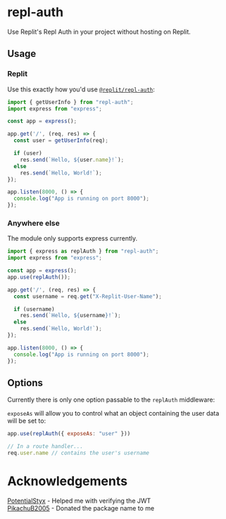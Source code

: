 # repl-auth

Use Replit's Repl Auth in your project without hosting on Replit.

## Usage

### Replit

Use this exactly how you'd use [`@replit/repl-auth`](https://npm.im/@replit/repl-auth):

```js
import { getUserInfo } from "repl-auth";
import express from "express";

const app = express();

app.get('/', (req, res) => {
  const user = getUserInfo(req);

  if (user)
    res.send(`Hello, ${user.name}!`);
  else
    res.send(`Hello, World!`);
});

app.listen(8000, () => {
  console.log("App is running on port 8000");
});
```

### Anywhere else

The module only supports express currently.

```js
import { express as replAuth } from "repl-auth";
import express from "express";

const app = express();
app.use(replAuth());

app.get('/', (req, res) => {
  const username = req.get("X-Replit-User-Name");

  if (username)
    res.send(`Hello, ${username}!`);
  else
    res.send(`Hello, World!`);
});

app.listen(8000, () => {
  console.log("App is running on port 8000");
});
```

## Options

Currently there is only one option passable to the `replAuth` middleware:

`exposeAs` will allow you to control what an object containing the user data will be set to:

```js
app.use(replAuth({ exposeAs: "user" }))

// In a route handler...
req.user.name // contains the user's username
```

# Acknowledgements

[PotentialStyx](https://replit.com/@PotentialStyx) - Helped me with verifying the JWT  
[PikachuB2005](https://replit.com/@PikachuB2005) - Donated the package name to me
